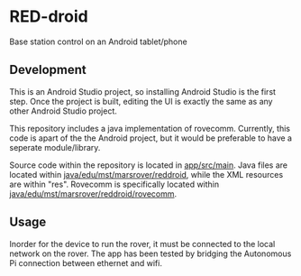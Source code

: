 # RED-droid
Base station control on an Android tablet/phone

## Development
This is an Android Studio project, so installing Android Studio is the first step. Once the project is built, editing the UI is exactly the same as any other Android Studio project.

This repository includes a java implementation of rovecomm. Currently, this code is apart of the the Android project, but it would be preferable to have a seperate module/library.

Source code within the repository is located in [app/src/main](app/src/main). Java files are located within [java/edu/mst/marsrover/reddroid](java/edu/mst/marsrover/reddroid), while the XML resources are within "res". Rovecomm is specifically located within [java/edu/mst/marsrover/reddroid/rovecomm](java/edu/mst/marsrover/reddroid/rovecomm).

## Usage
Inorder for the device to run the rover, it must be connected to the local network on the rover. The app has been tested by bridging the Autonomous Pi connection between ethernet and wifi. 

